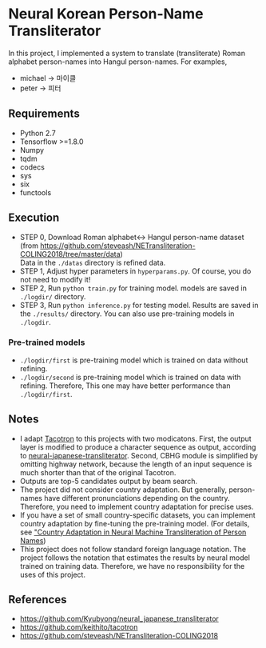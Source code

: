 # Neural Korean Person-Name Transliterator

In this project, I implemented a system to translate (transliterate) Roman alphabet person-names into Hangul person-names.
For examples,
- michael -> 마이클
- peter -> 피터
## Requirements
- Python 2.7
- Tensorflow >=1.8.0
- Numpy
- tqdm
- codecs
- sys
- six
- functools
## Execution
- STEP 0, Download Roman alphabet<-> Hangul person-name dataset  
(from https://github.com/steveash/NETransliteration-COLING2018/tree/master/data)  
Data in the `./datas` directory is refined data.
- STEP 1, Adjust hyper parameters in `hyperparams.py`. Of course, you do not need to modify it!
- STEP 2, Run `python train.py` for training model. models are saved in `./logdir/` directory.
- STEP 3, Run `python inference.py` for testing model. Results are saved in the `./results/` directory.
You can also use pre-training models in `./logdir`. 
### Pre-trained models
- `./logdir/first` is pre-training model which is trained on data without refining.
- `./logdir/second` is pre-training model which is trained on data with refining. Therefore, This one may have better performance than `./logdir/first`.
## Notes
- I adapt [Tacotron](https://pdfs.semanticscholar.org/f258/f0d3260e7fbdd961993086aaafa2afc714c9.pdf) to this projects with two modicatons. First, the output
layer is modified to produce a character sequence as output, according to [neural-japanese-transliterator](https://github.com/Kyubyong/neural_japanese_transliterator). Second, CBHG module is simplified by
omitting highway network, because the length of an input sequence is much shorter than that of the original Tacotron.
- Outputs are top-5 candidates output by beam search.
- The project did not consider country adaptation. But generally, person-names have different pronunciations depending on the country. Therefore, you need to implement country adaptation for precise uses. 
- If you have a set of small country-specific datasets, you can implement country adaptation by fine-tuning the pre-training model.
(For details, see ["Country Adaptation in Neural Machine Transliteration of Person Names](https://confit.atlas.jp/guide/event-img/jsai2018/2L4-04/public/pdf?type=in))
- This project does not follow standard foreign language notation. The project follows the notation that estimates the results by neural model trained on training data.
Therefore, we have no responsibility for the uses of this project.
## References
- https://github.com/Kyubyong/neural_japanese_transliterator
- https://github.com/keithito/tacotron
- https://github.com/steveash/NETransliteration-COLING2018
